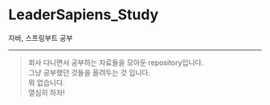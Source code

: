 # LeaderSapiens_Study
자바, 스프링부트 공부
***
>회사 다니면서 공부하는 자료들을 모아둔 repository입니다.  
>그냥 공부했던 것들을 올려두는 것 입니다.  
>뭐 없습니다.  
>열심히 하자!
